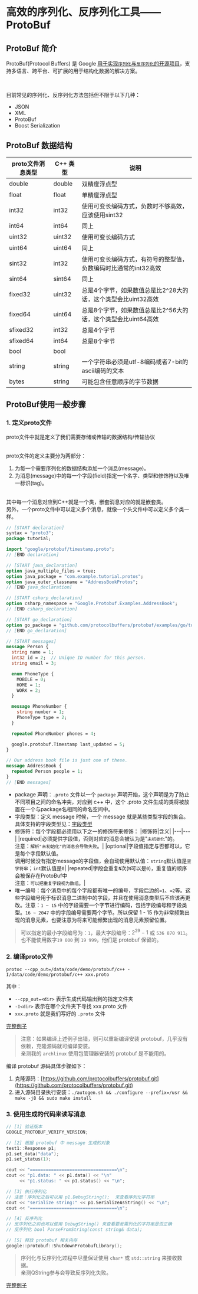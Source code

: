 # 高效的序列化、反序列化工具——ProtoBuf


## ProtoBuf 简介

ProtoBuf(Protocol Buffers) 是 Google [用于实现`序列化`与`反序列化`的开源项目](https://github.com/protocolbuffers/protobuf#protocol-compiler-installation)，支持多语言、跨平台、可扩展的用于结构化数据的解决方案。

<br/>

目前常见的序列化、反序列化方法包括但不限于以下几种：
- JSON
- XML
- ProtoBuf
- Boost Serialization

## ProtoBuf 数据结构

|proto文件消息类型|C++ 类型|说明|
|---|---|---|
|double|double|双精度浮点型|
|float|float|单精度浮点型|
|int32|int32|使用可变长编码方式，负数时不够高效，应该使用sint32|
|int64|int64|同上|
|uint32|uint32|使用可变长编码方式|
|uint64|uint64|同上|
|sint32|int32|使用可变长编码方式，有符号的整型值，负数编码时比通常的int32高效|
|sint64|sint64|同上|
|fixed32|uint32|总是4个字节，如果数值总是比2^28大的话，这个类型会比uint32高效|
|fixed64|uint64|总是8个字节，如果数值总是比2^56大的话，这个类型会比uint64高效|
|sfixed32|int32|总是4个字节|
|sfixed64|int64|总是8个字节|
|bool|bool||
|string|string|一个字符串必须是utf-8编码或者7-bit的ascii编码的文本|
|bytes|string|可能包含任意顺序的字节数据|

## ProtoBuf使用一般步骤

### 1. 定义proto文件

proto文件中就是定义了我们需要存储或传输的数据结构/传输协议

<br/>
proto文件的定义主要分为两部分：

1. 为每一个需要序列化的数据结构添加一个消息(message)。
2. 为消息(message)中的每一个字段(field)指定一个名字、类型和修饰符以及唯一标识(tag)。

<br/>
其中每一个消息对应到C++就是一个类，嵌套消息对应的就是嵌套类。

<br/>
另外，一个proto文件中可以定义多个消息，就像一个头文件中可以定义多个类一样。

```protobuf
// [START declaration]
syntax = "proto3";
package tutorial;

import "google/protobuf/timestamp.proto";
// [END declaration]

// [START java_declaration]
option java_multiple_files = true;
option java_package = "com.example.tutorial.protos";
option java_outer_classname = "AddressBookProtos";
// [END java_declaration]

// [START csharp_declaration]
option csharp_namespace = "Google.Protobuf.Examples.AddressBook";
// [END csharp_declaration]

// [START go_declaration]
option go_package = "github.com/protocolbuffers/protobuf/examples/go/tutorialpb";
// [END go_declaration]

// [START messages]
message Person {
  string name = 1;
  int32 id = 2;  // Unique ID number for this person.
  string email = 3;

  enum PhoneType {
    MOBILE = 0;
    HOME = 1;
    WORK = 2;
  }

  message PhoneNumber {
    string number = 1;
    PhoneType type = 2;
  }

  repeated PhoneNumber phones = 4;

  google.protobuf.Timestamp last_updated = 5;
}

// Our address book file is just one of these.
message AddressBook {
  repeated Person people = 1;
}
// [END messages]

```
- package 声明：`.proto` 文件以一个 `package` 声明开始，这个声明是为了防止不同项目之间的命名冲突，对应到 c++ 中，这个 .proto 文件生成的类将被放置在一个与package名相同的命名空间中。
- 字段类型：定义 message 时候，一个 message 就是某些类型字段的集合。具体支持的字段类型见：[字段类型](/2022/07/0006-%E9%AB%98%E6%95%88%E7%9A%84%E5%BA%8F%E5%88%97%E5%8C%96%E5%8F%8D%E5%BA%8F%E5%88%97%E5%8C%96%E5%B7%A5%E5%85%B7protocol-buffers/#protobuf-%E6%95%B0%E6%8D%AE%E7%BB%93%E6%9E%84)
- 修饰符：每个字段都必须用以下之一的修饰符来修饰：
|修饰符|含义|
|---|---|
|required|必须提供字段值，否则对应的消息会被认为是"`未初始化`"的。<br/>注意：`解析"未初始化"的消息会导致失败`。|
|optional|字段值指定与否都可以，它是每个字段默认值。<br/>调用时候没有指定message的字段值，会自动使用默认值：`string`默认值是`空字符串`；`int`默认值是`0`|
|repeated|字段会重复`N`次(`N`可以是`0`)，重复值的顺序会被保存在ProtoBuf中<br/>注意：`可以把重复字段视为数组`。|
- 唯一编号：每个消息中的每个字段都有唯一的编号，字段后边的`=1`、`=2`等。这些字段编号用于标识消息二进制中的字段，并且在使用消息类型后不应该再更改。注意：`1 ~ 15` 中的字段需要一个字节进行编码，包括字段编号和字段类型。`16 ~ 2047` 中的字段编号需要两个字节。所以保留 1 - 15 作为非常频繁出现的消息元素，也要注意为将来可能频繁出现的消息元素预留位置。
> 可以指定的最小字段编号为：`1`，最大字段编号：$2^{29}-1$ 或 `536 870 911`。
> <br/>也不能使用数字`19 000` 到 `19 999`，他们是 protobuf 保留的。


### 2. 编译proto文件

```shell
protoc --cpp_out=/data/code/demo/protobuf/c++ -I/data/code/demo/protobuf/c++ xxx.proto
```
其中：
- `--cpp_out=<dir>` 表示生成代码输出到的指定文件夹
- `-I<dir>` 表示在哪个文件夹下寻找 xxx.proto 文件
- `xxx.proto` 就是我们写好的 `.proto` 文件

[完整例子](https://github.com/dingjingmaster/demo/tree/master/protobuf)

> 注意：如果编译上述例子出错，则可以重新编译安装 protobuf，几乎没有依赖，克隆源码就可编译安装。
> <br/> 亲测我的 `archlinux` 使用包管理器安装的 protobuf 是不能用的。

编译 protobuf 源码具体步骤如下：
1. 克隆源码：[https://github.com/protocolbuffers/protobuf.git](https://github.com/protocolbuffers/protobuf.git)
2. 进入源码目录执行安装：`./autogen.sh && ./configure --prefix=/usr && make -j8 && sudo make install`


### 3. 使用生成的代码来读写消息

```c
// [1] 验证版本
GOOGLE_PROTOBUF_VERIFY_VERSION;         

// [2] 根据 protobuf 中 message 生成的对象
test1::Response p1;
p1.set_data("data");
p1.set_status(1);

cout << "=================================\n";
cout << "p1.data: " << p1.data() << "\n"
     << "p1.status: " << p1.status() << "\n";

// [3] 执行序列化
// 注意：序列化之后可以用 p1.DebugString();  来查看序列化字符串
cout << "serialize string:" << p1.SerializeAsString() << "\n";
cout << "=================================\n";

// [4] 反序列化
// 反序列化之前也可以使用 DebugString() 来查看要反需列化的字符串是否正确
// 反序列化 bool ParseFromString(const string& data);

// [5] 释放 protobuf 相关内存
google::protobuf::ShutdownProtobufLibrary();

```

> 序列化与反序列化过程中尽量保证使用 `char*` 或 `std::string` 来接收数据。
> <br/>亲测QString参与会导致反序列化失败。

[完整例子](https://github.com/dingjingmaster/demo/tree/master/protobuf)

